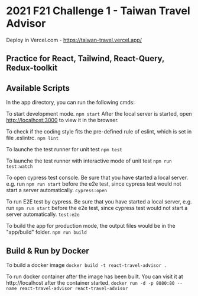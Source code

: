 # 2021 F21 Challenge 1 - Taiwan Travel Advisor

Deploy in Vercel.com - https://taiwan-travel.vercel.app/

## Practice for React, Tailwind, React-Query, Redux-toolkit

## Available Scripts

In the app directory, you can run the following cmds:

To start development mode.
`npm start`
After the local server is started, open [http://localhost:3000](http://localhost:3000) to view it in the browser.

To check if the coding style fits the pre-defined rule of eslint, which is set in file .eslintrc.
`npm lint`

To launche the test runner for unit test
`npm test`

To launche the test runner with interactive mode of unit test
`npm run test:watch`

To open cypress test console. Be sure that you have started a local server. e.g. run `npm run start` before the e2e test, since cypress test would not start a server automatically.
`cypress:open`

To run E2E test by cypress. Be sure that you have started a local server, e.g. run `npm run start` before the e2e test, since cypress test would not start a server automatically.
`test:e2e`

To build the app for production mode, the output files would be in the "app/build" folder.
`npm run build`

## Build & Run by Docker

To build a docker image
`docker build -t react-travel-advisor .`

To run docker container after the image has been built. You can visit it at http://localhost after the container started.
`docker run -d -p 8080:80 --name react-travel-advisor react-travel-advisor`
